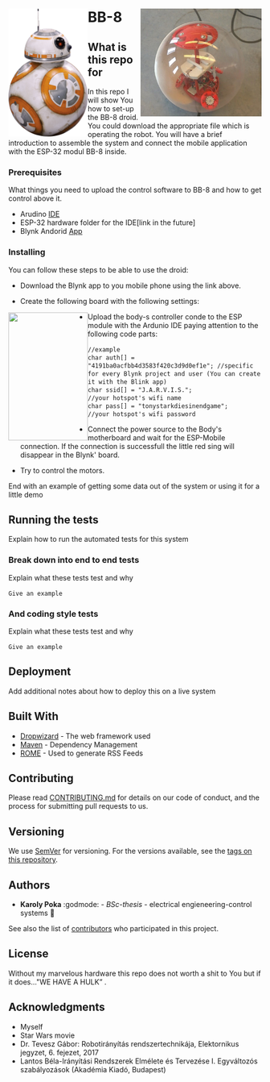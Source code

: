 # BB-8 <img align="left" src="images/bb8.png" width="158" height="254"><img align="right" src="images/bb8_ours.jpg" width="241" height="214">

## What is this repo for

In this repo I will show You how to set-up the BB-8 droid. You could download the appropriate file which is operating the robot. You will have a brief introduction to assemble the system and connect the mobile application with the ESP-32 modul BB-8 inside.


### Prerequisites


What things you need to upload the control software to BB-8 and how to get control above it.


- Arudino [IDE](https://www.arduino.cc/en/Main/Software/)
- ESP-32 hardware folder for the IDE[link in the future]
- Blynk Andorid [App](https://play.google.com/store/apps/details?id=cc.blynk&hl=en_US)


### Installing

You can follow these steps to be able to use the droid:

- Download the Blynk app to you mobile phone using the link above.

- Create the following board with the following settings:
<img align="left" src="images/blynk_idle.jpg" width="158" height="254">

- Upload the body-s controller conde to the ESP module with the Ardunio IDE paying attention to the following code parts:

```
//example 
char auth[] = "4191ba0acfbb4d3583f420c3d9d0ef1e"; //specific for every Blynk project and user (You can create it with the Blink app)
char ssid[] = "J.A.R.V.I.S.";                     //your hotspot's wifi name
char pass[] = "tonystarkdiesinendgame";           //your hotspot's wifi password
```
- Connect the power source to the Body's motherboard and wait for the ESP-Mobile connection. If the connection is successfull the 
little red sing will disappear in the Blynk' board.

- Try to control the motors.



End with an example of getting some data out of the system or using it for a little demo

## Running the tests

Explain how to run the automated tests for this system

### Break down into end to end tests

Explain what these tests test and why

```
Give an example
```

### And coding style tests

Explain what these tests test and why

```
Give an example
```

## Deployment

Add additional notes about how to deploy this on a live system

## Built With

* [Dropwizard](http://www.dropwizard.io/1.0.2/docs/) - The web framework used
* [Maven](https://maven.apache.org/) - Dependency Management
* [ROME](https://rometools.github.io/rome/) - Used to generate RSS Feeds

## Contributing

Please read [CONTRIBUTING.md](https://gist.github.com/PurpleBooth/b24679402957c63ec426) for details on our code of conduct, and the process for submitting pull requests to us.

## Versioning

We use [SemVer](http://semver.org/) for versioning. For the versions available, see the [tags on this repository](https://github.com/your/project/tags). 

## Authors

* **Karoly Poka** :godmode: - *BSc-thesis* - electrical engieneering-control systems :electric_plug:

See also the list of [contributors](https://github.com/your/project/contributors) who participated in this project.

## License
Without my marvelous hardware this repo does not worth a shit to You but if it does..."WE HAVE A HULK” .

## Acknowledgments

* Myself
* Star Wars movie
* Dr. Tevesz Gábor: Robotirányítás rendszertechnikája, Elektornikus jegyzet, 6. fejezet, 2017
* Lantos Béla-Irányítási Rendszerek Elmélete és Tervezése I. Egyváltozós szabályozások (Akadémia Kiadó, Budapest)
